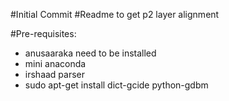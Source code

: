 #Initial Commit
#Readme to get p2 layer alignment 

#Pre-requisites:
* anusaaraka need to be installed
* mini anaconda
* irshaad parser
* sudo apt-get install dict-gcide python-gdbm


